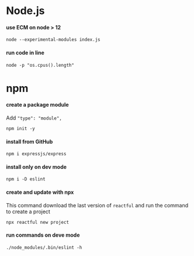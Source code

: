 # Node.js

#### use ECM on node > 12

```
node --experimental-modules index.js
```

#### run code in line

```
node -p "os.cpus().length"
```

# npm

#### create a package module

Add `"type": "module",`
```
npm init -y
```

#### install from GitHub

```
npm i expressjs/express
```

#### install only on dev mode

```
npm i -D eslint
```

#### create and update with npx

This command download the last version of `reactful` and run the command to create a project
```
npx reactful new project
```

#### run commands on deve mode

```
./node_modules/.bin/eslint -h
```